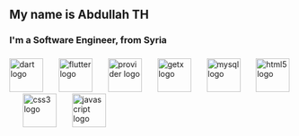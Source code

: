 <h2 align="left">My name is Abdullah TH</h2>
<h3 align="left"> I'm a Software Engineer, from Syria</h3>

###

<div align="left">
  <img src="https://cdn.jsdelivr.net/gh/devicons/devicon/icons/dart/dart-original.svg" height="60" alt="dart logo"  />
  <img width="20" />
  <img src="https://cdn.jsdelivr.net/gh/devicons/devicon/icons/flutter/flutter-original.svg" height="60" alt="flutter logo"  />
  <img width="20" />
  <img src="https://img.shields.io/badge/Provider-5C6BC0?style=for-the-badge&logo=flutter&logoColor=white" height="60" alt="provider logo"  />
  <img width="20" />
  <img src="https://img.shields.io/badge/GetX-009688?style=for-the-badge&logo=flutter&logoColor=white" height="60" alt="getx logo"  />
  <img width="20" />
  <img src="https://cdn.jsdelivr.net/gh/devicons/devicon/icons/mysql/mysql-original.svg" height="60" alt="mysql logo"  />
  <img width="20" />
  <img src="https://cdn.jsdelivr.net/gh/devicons/devicon/icons/html5/html5-original.svg" height="60" alt="html5 logo"  />
  <img width="20" />
  <img src="https://cdn.jsdelivr.net/gh/devicons/devicon/icons/css3/css3-original.svg" height="60" alt="css3 logo"  />
  <img width="20" />
  <img src="https://cdn.jsdelivr.net/gh/devicons/devicon/icons/javascript/javascript-original.svg" height="60" alt="javascript logo"  />
  <img width="20" />
  
</div>
